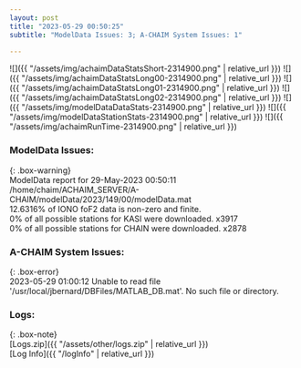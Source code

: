 ```yaml
---
layout: post
title: "2023-05-29 00:50:25"
subtitle: "ModelData Issues: 3; A-CHAIM System Issues: 1"

---
```


![]({{ "/assets/img/achaimDataStatsShort-2314900.png" | relative_url }})
![]({{ "/assets/img/achaimDataStatsLong00-2314900.png" | relative_url }})
![]({{ "/assets/img/achaimDataStatsLong01-2314900.png" | relative_url }})
![]({{ "/assets/img/achaimDataStatsLong02-2314900.png" | relative_url }})
![]({{ "/assets/img/modelDataDataStats-2314900.png" | relative_url }})
![]({{ "/assets/img/modelDataStationStats-2314900.png" | relative_url }})
![]({{ "/assets/img/achaimRunTime-2314900.png" | relative_url }})


### ModelData Issues:  
  
{: .box-warning}  
 ModelData report for 29-May-2023 00:50:11   
 /home/chaim/ACHAIM_SERVER/A-CHAIM/modelData/2023/149/00/modelData.mat   
 12.6316% of IONO foF2 data is non-zero and finite.   
 0% of all possible stations for KASI were downloaded. x3917   
 0% of all possible stations for CHAIN were downloaded. x2878   
  
### A-CHAIM System Issues:  
  
{: .box-error}  
2023-05-29 01:00:12 Unable to read file '/usr/local/jbernard/DBFiles/MATLAB_DB.mat'. No such file or directory.  

### Logs:  
  
{: .box-note}  
[Logs.zip]({{ "/assets/other/logs.zip" | relative_url }})  
[Log Info]({{ "/logInfo" | relative_url }})  
